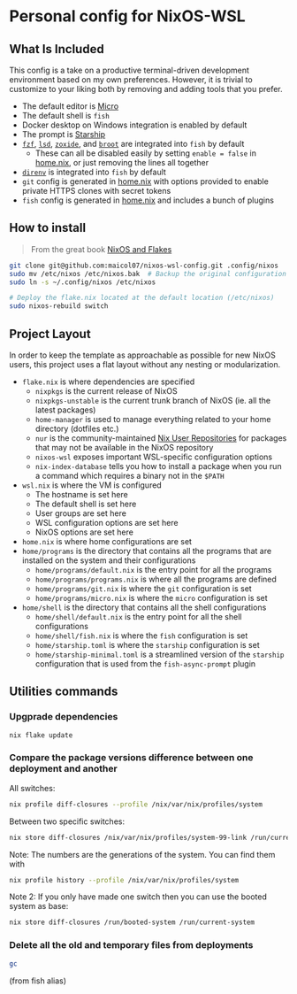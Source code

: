 # Personal config for NixOS-WSL

## What Is Included

This config is a take on a productive terminal-driven
development environment based on my own preferences. However, it is trivial to
customize to your liking both by removing and adding tools that you prefer.

- The default editor is [Micro](https://micro-editor.github.io/)
- The default shell is `fish`
- Docker desktop on Windows integration is enabled by default
- The prompt is [Starship](https://starship.rs/)
- [`fzf`](https://github.com/junegunn/fzf),
  [`lsd`](https://github.com/lsd-rs/lsd),
  [`zoxide`](https://github.com/ajeetdsouza/zoxide), and
  [`broot`](https://github.com/Canop/broot) are integrated into `fish` by
  default
  - These can all be disabled easily by setting `enable = false` in
    [home.nix](home.nix), or just removing the lines all together
- [`direnv`](https://github.com/direnv/direnv) is integrated into `fish` by
  default
- `git` config is generated in [home.nix](home.nix) with options provided to
  enable private HTTPS clones with secret tokens
- `fish` config is generated in [home.nix](home.nix) and includes a bunch of plugins

## How to install
> From the great book [NixOS and Flakes](https://nixos-and-flakes.thiscute.world/nixos-with-flakes/other-useful-tips)
```bash
git clone git@github.com:maicol07/nixos-wsl-config.git .config/nixos
sudo mv /etc/nixos /etc/nixos.bak  # Backup the original configuration
sudo ln -s ~/.config/nixos /etc/nixos

# Deploy the flake.nix located at the default location (/etc/nixos)
sudo nixos-rebuild switch
```

## Project Layout

In order to keep the template as approachable as possible for new NixOS users,
this project uses a flat layout without any nesting or modularization.

- `flake.nix` is where dependencies are specified
  - `nixpkgs` is the current release of NixOS
  - `nixpkgs-unstable` is the current trunk branch of NixOS (ie. all the
    latest packages)
  - `home-manager` is used to manage everything related to your home
    directory (dotfiles etc.)
  - `nur` is the community-maintained [Nix User
    Repositories](https://nur.nix-community.org/) for packages that may not
    be available in the NixOS repository
  - `nixos-wsl` exposes important WSL-specific configuration options
  - `nix-index-database` tells you how to install a package when you run a
    command which requires a binary not in the `$PATH`
- `wsl.nix` is where the VM is configured
  - The hostname is set here
  - The default shell is set here
  - User groups are set here
  - WSL configuration options are set here
  - NixOS options are set here
- `home.nix` is where home configurations are set
- `home/programs` is the directory that contains all the programs that are installed
  on the system and their configurations
  - `home/programs/default.nix` is the entry point for all the programs
  - `home/programs/programs.nix` is where all the programs are defined
  - `home/programs/git.nix` is where the `git` configuration is set
  - `home/programs/micro.nix` is where the `micro` configuration is set
- `home/shell` is the directory that contains all the shell configurations
  - `home/shell/default.nix` is the entry point for all the shell configurations
  - `home/shell/fish.nix` is where the `fish` configuration is set
  - `home/starship.toml` is where the `starship` configuration is set
  - `home/starship-minimal.toml` is a streamlined version of the `starship`
    configuration that is used from the `fish-async-prompt` plugin

## Utilities commands
### Upgprade dependencies
```bash
nix flake update
```

### Compare the package versions difference between one deployment and another
All switches:
```bash
nix profile diff-closures --profile /nix/var/nix/profiles/system
```
Between two specific switches:
```bash
nix store diff-closures /nix/var/nix/profiles/system-99-link /run/current-system
```
Note: The numbers are the generations of the system. You can find them with
```bash
nix profile history --profile /nix/var/nix/profiles/system
```
Note 2: If you only have made one switch then you can use the booted system as base:
```bash
nix store diff-closures /run/booted-system /run/current-system
```

### Delete all the old and temporary files from deployments
```bash
gc
```
(from fish alias)